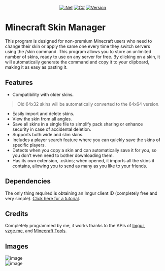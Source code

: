 <div align="center">

  <a href="">![.Net](https://img.shields.io/badge/.NET-5C2D91?style=for-the-badge&logo=.net&logoColor=white)</a>
  <a href="">![C#](https://img.shields.io/badge/c%23-%23239120.svg?style=for-the-badge&logo=csharp&logoColor=white)</a>
  <a href="">![Version](https://img.shields.io/github/v/release/AndySharp44s/Minecraft-Skin-Manager?style=for-the-badge)</a>

</div>

# Minecraft Skin Manager
This program is designed for non-premium Minecraft users who need to change their skin or apply the same one every time they switch servers using the /skin command. This program allows you to store an unlimited number of skins, ready to use on any server for free. By clicking on a skin, it will automatically generate the command and copy it to your clipboard, making it as easy as pasting it.

## Features

- Compatibility with older skins.
> Old 64x32 skins will be automatically converted to the 64x64 version.
- Easily import and delete skins.
- View the skin from all angles.
- Save all skins in a single file to simplify pack sharing or enhance security in case of accidental deletion.
- Supports both wide and slim skins.
- Includes a player search feature where you can quickly save the skins of specific players.
- Detects when you copy a skin and can automatically save it for you, so you don’t even need to bother downloading them.
- Has its own extension, .cskins; when opened, it imports all the skins it contains, allowing you to send as many as you like to your friends.

## Dependencies

The only thing required is obtaining an Imgur client ID (completely free and very simple). [Click here for a tutorial](https://www.youtube.com/watch?v=Xu8zhInwn8A).

## Credits

Completely programmed by me, it works thanks to the APIs of [Imgur](https://apidocs.imgur.com), [vzge.me](https://vzge.me), and [Minecraft Tools](https://minecraft.tools).

## Images

![image](https://i.imgur.com/QYnaJPt.png)  
![image](https://i.imgur.com/zjYYnYK.png)
